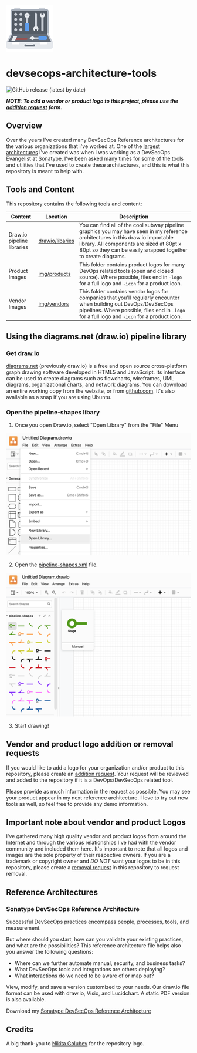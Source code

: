 ![](img/toolbox128x128.png)

# devsecops-architecture-tools

![GitHub release (latest by date)](https://img.shields.io/github/v/release/djschleen/devsecops-architecture-tools) 

***NOTE: To add a vendor or product logo to this project, please use the [addition request](https://github.com/djschleen/devsecops-architecture-tools/issues/new/choose) form.***

## Overview

Over the years I've created many DevSecOps Reference architectures for the various organizations that I've worked at. One of the [largest architectures](https://www.sonatype.com/resources/white-paper-test-drive-a-devsecops-reference-architecture) I've created was when I was working as a DevSecOps Evangelist at Sonatype. I've been asked many times for some of the tools and utilities that I've used to create these architectures, and this is what this repository is meant to help with.

## Tools and Content

This repository contains the following tools and content:

| Content | Location | Description |
|---|---|---|
| Draw.io pipeline libraries | [drawio/libaries](drawio/libraries/) | You can find all of the cool subway pipeline graphics you may have seen in my reference architectures in this draw.io importable library. All components are sized at 80pt x 80pt so they can be easily snapped together to create diagrams. |
| Product Images | [img/products](img/products/) | This folder contains product logos for many DevOps related tools (open and closed source). Where possible, files end in ```-logo``` for a full logo and ```-icon``` for a product icon. |
| Vendor Images | [img/vendors](img/vendors/) | This folder contains vendor logos for companies that you'll regularly encounter when building out DevOps/DevSecOps pipelines. Where possible, files end in ```-logo``` for a full logo and ```-icon``` for a product icon. |

## Using the diagrams.net (draw.io) pipeline library

### Get draw.io
[diagrams.net](https://diagrams.net) (previously draw.io) is a free and open source cross-platform graph drawing software developed in HTML5 and JavaScript. Its interface can be used to create diagrams such as flowcharts, wireframes, UML diagrams, organizational charts, and network diagrams. You can download an entire working copy from the website, or from [github.com](https://github.com/jgraph/drawio-desktop). It's also available as a snap if you are using Ubuntu.

### Open the pipeline-shapes libary

1. Once you open Draw.io, select "Open Library" from the "File" Menu 

![](img/docs/openlibrary.png)

2. Open the [pipeline-shapes.xml](drawio/libraries/pipeline-shapes.xml) file.

![](img/docs/pipelineshapes.png)

3. Start drawing!

## Vendor and product logo addition or removal requests
If you would like to add a logo for your organization and/or product to this repository, please create an [addition request](https://github.com/djschleen/devsecops-architecture-tools/issues/new/choose). Your request will be reviewed and added to the repository if it is a DevOps/DevSecOps related tool.

Please provide as much information in the request as possible. You may see your product appear in my next reference architecture. I love to try out new tools as well, so feel free to provide any demo information.

## Important note about vendor and product Logos
I've gathered many high quality vendor and product logos from around the Internet and through the various relationships I've had with the vendor community and included them here. It's important to note that all logos and images are the sole property of their respective owners. If you are a trademark or copyright owner and *DO NOT* want your logos to be in this repository, please create a [removal request](https://github.com/djschleen/devsecops-architecture-tools/issues/new/choose) in this repository to request removal.

## Reference Architectures
### Sonatype DevSecOps Reference Architecture

Successful DevSecOps practices encompass people, processes, tools, and measurement.

But where should you start, how can you validate your existing practices, and what are the possibilities? This reference architecture file helps also you answer the following questions:

* Where can we further automate manual, security, and business tasks?
* What DevSecOps tools and integrations are others deploying?
* What interactions do we need to be aware of or map out?

View, modify, and save a version customized to your needs. Our draw.io file format can be used with draw.io, Visio, and Lucidchart. A static PDF version is also available.

Download my [Sonatype DevSecOps Reference Architecture](https://www.sonatype.com/resources/white-paper-test-drive-a-devsecops-reference-architecture)

## Credits

A big thank-you to [Nikita Golubev](https://www.flaticon.com/authors/nikita-golubev) for the repository logo.